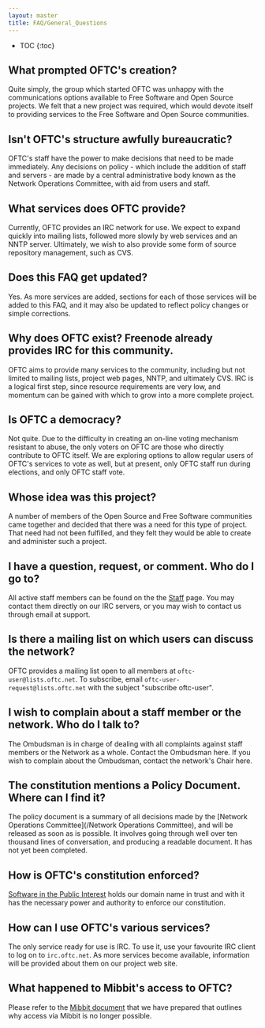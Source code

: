 ```yaml
---
layout: master
title: FAQ/General_Questions
---
```

* TOC
{:toc}

## What prompted OFTC's creation? ##

Quite simply, the group which started OFTC was unhappy with the communications
options available to Free Software and Open Source projects. We felt that a new
project was required, which would devote itself to providing services to the
Free Software and Open Source communities.

## Isn't OFTC's structure awfully bureaucratic? ##

OFTC's staff have the power to make decisions that need to be made immediately.
Any decisions on policy - which include the addition of staff and servers - are
made by a central administrative body known as the Network Operations Committee,
with aid from users and staff.

## What services does OFTC provide? ##

Currently, OFTC provides an IRC network for use. We expect to expand quickly
into mailing lists, followed more slowly by web services and an NNTP server.
Ultimately, we wish to also provide some form of source repository management,
such as CVS.

## Does this FAQ get updated? ##

Yes. As more services are added, sections for each of those services will be
added to this FAQ, and it may also be updated to reflect policy changes or
simple corrections.

## Why does OFTC exist? Freenode already provides IRC for this community. ##

OFTC aims to provide many services to the community, including but not limited
to mailing lists, project web pages, NNTP, and ultimately CVS. IRC is a logical
first step, since resource requirements are very low, and momentum can be gained
with which to grow into a more complete project.

## Is OFTC a democracy? ##

Not quite. Due to the difficulty in creating an on-line voting mechanism
resistant to abuse, the only voters on OFTC are those who directly contribute to
OFTC itself. We are exploring options to allow regular users of OFTC's services
to vote as well, but at present, only OFTC staff run during elections, and only
OFTC staff vote.

## Whose idea was this project? ##

A number of members of the Open Source and Free Software communities came
together and decided that there was a need for this type of project. That need
had not been fulfilled, and they felt they would be able to create and
administer such a project.

## I have a question, request, or comment. Who do I go to? ##

All active staff members can be found on the the [Staff](/staff) page. You may
contact them directly on our IRC servers, or you may wish to contact us through
email at support.

## Is there a mailing list on which users can discuss the network? ##

OFTC provides a mailing list open to all members at `oftc-user@lists.oftc.net`.
To subscribe, email `oftc-user-request@lists.oftc.net` with the subject "subscribe
oftc-user".

## I wish to complain about a staff member or the network. Who do I talk to? ##

The Ombudsman is in charge of dealing with all complaints against staff members
or the Network as a whole. Contact the Ombudsman here. If you wish to complain
about the Ombudsman, contact the network's Chair here.

## The constitution mentions a Policy Document. Where can I find it? ##

The policy document is a summary of all decisions made by the [Network
Operations Committee](/Network Operations Committee), and will be released as
soon as is possible. It involves going through well over ten thousand lines of
conversation, and producing a readable document. It has not yet been completed.

## How is OFTC's constitution enforced? ##

[Software in the Public Interest](http://www.spi-inc.org/) holds our domain name
in trust and with it has the necessary power and authority to enforce our
constitution.

## How can I use OFTC's various services? ##

The only service ready for use is IRC. To use it, use your favourite IRC client
to log on to `irc.oftc.net`. As more services become available, information will
be provided about them on our project web site.

## What happened to Mibbit's access to OFTC? ##

Please refer to the [Mibbit document](/Mibbit) that we have prepared that outlines why access via Mibbit is no longer possible.
